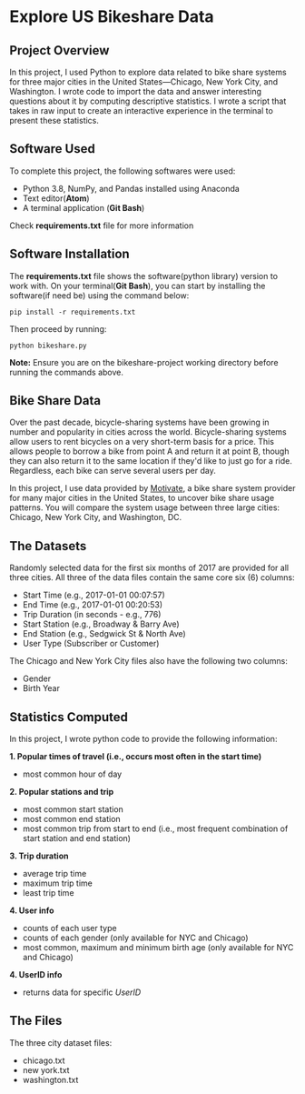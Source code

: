 # Explore US Bikeshare Data
## Project Overview
In this project, I used Python to explore data related to bike share systems for three major cities in the United States—Chicago, New York City, and Washington. I wrote code to import the data and answer interesting questions about it by computing descriptive statistics. I wrote a script that takes in raw input to create an interactive experience in the terminal to present these statistics.
## Software Used
To complete this project, the following softwares were used:
* Python 3.8, NumPy, and Pandas installed using Anaconda
* Text editor(**Atom**)
* A terminal application (**Git Bash**)

Check **requirements.txt** file for more information

## Software Installation
The **requirements.txt** file shows the software(python library) version to work with. On your terminal(**Git Bash**), you can start by installing the software(if need be) using the command below:
```
pip install -r requirements.txt
```
Then proceed by running:
```
python bikeshare.py
```
**Note:** Ensure you are on the bikeshare-project working directory before running the commands above.

## Bike Share Data
Over the past decade, bicycle-sharing systems have been growing in number and popularity in cities across the world. Bicycle-sharing systems allow users to rent bicycles on a very short-term basis for a price. This allows people to borrow a bike from point A and return it at point B, though they can also return it to the same location if they'd like to just go for a ride. Regardless, each bike can serve several users per day.

In this project, I use data provided by [Motivate](https://www.motivateco.com/), a bike share system provider for many major cities in the United States, to uncover bike share usage patterns. You will compare the system usage between three large cities: Chicago, New York City, and Washington, DC.

## The Datasets
Randomly selected data for the first six months of 2017 are provided for all three cities. All three of the data files contain the same core six (6) columns:
* Start Time (e.g., 2017-01-01 00:07:57)
* End Time (e.g., 2017-01-01 00:20:53)
* Trip Duration (in seconds - e.g., 776)
* Start Station (e.g., Broadway & Barry Ave)
* End Station (e.g., Sedgwick St & North Ave)
* User Type (Subscriber or Customer)

The Chicago and New York City files also have the following two columns:
* Gender
* Birth Year

## Statistics Computed
In this project, I wrote python code to provide the following information:

**1. Popular times of travel (i.e., occurs most often in the start time)**
* most common hour of day

**2. Popular stations and trip**
* most common start station
* most common end station
* most common trip from start to end (i.e., most frequent combination of start station and end station)

**3. Trip duration**
* average trip time
* maximum trip time
* least trip time

**4. User info**
* counts of each user type
* counts of each gender (only available for NYC and Chicago)
* most common, maximum and minimum birth age (only available for NYC and Chicago)

**4. UserID info**
* returns data for specific _UserID_

## The Files
The three city dataset files:
* chicago.txt
* new york.txt
* washington.txt

